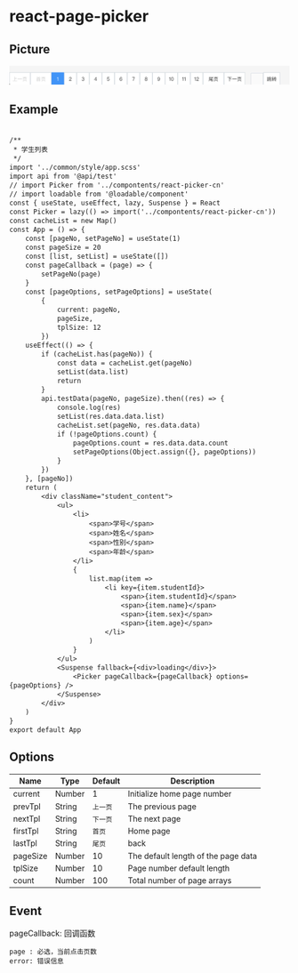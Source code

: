 # react-page-picker

## Picture

![preview-dark](https://github.com/z58362026/react-page-picker/blob/master/src/resource/WX20191114-162617@2x.png?raw=true)

## Example

```

/**
 * 学生列表
 */
import '../common/style/app.scss'
import api from '@api/test'
// import Picker from '../compontents/react-picker-cn'
// import loadable from '@loadable/component'
const { useState, useEffect, lazy, Suspense } = React
const Picker = lazy(() => import('../compontents/react-picker-cn'))
const cacheList = new Map()
const App = () => {
    const [pageNo, setPageNo] = useState(1)
    const pageSize = 20
    const [list, setList] = useState([])
    const pageCallback = (page) => {
        setPageNo(page)
    }
    const [pageOptions, setPageOptions] = useState(
        {
            current: pageNo,
            pageSize,
            tplSize: 12
        })
    useEffect(() => {
        if (cacheList.has(pageNo)) {
            const data = cacheList.get(pageNo)
            setList(data.list)
            return
        }
        api.testData(pageNo, pageSize).then((res) => {
            console.log(res)
            setList(res.data.data.list)
            cacheList.set(pageNo, res.data.data)
            if (!pageOptions.count) {
                pageOptions.count = res.data.data.count
                setPageOptions(Object.assign({}, pageOptions))
            }
        })
    }, [pageNo])
    return (
        <div className="student_content">
            <ul>
                <li>
                    <span>学号</span>
                    <span>姓名</span>
                    <span>性别</span>
                    <span>年龄</span>
                </li>
                {
                    list.map(item =>
                        <li key={item.studentId}>
                            <span>{item.studentId}</span>
                            <span>{item.name}</span>
                            <span>{item.sex}</span>
                            <span>{item.age}</span>
                        </li>
                    )
                }
            </ul>
            <Suspense fallback={<div>loading</div>}>
                <Picker pageCallback={pageCallback} options={pageOptions} />
            </Suspense>
        </div>
    )
}
export default App

```

## Options

| Name     | Type   | Default  | Description                         |
| -------- | ------ | -------- | ----------------------------------- |
| current  | Number | 1        | Initialize home page number         |
| prevTpl  | String | `上一页` | The previous page                   |
| nextTpl  | String | `下一页` | The next page                       |
| firstTpl | String | `首页`   | Home page                           |
| lastTpl  | String | `尾页`   | back                                |
| pageSize | Number | 10       | The default length of the page data |
| tplSize  | Number | 10       | Page number default length          |
| count    | Number | 100      | Total number of page arrays         |

## Event

pageCallback: 回调函数

    page : 必选，当前点击页数
    error: 错误信息
